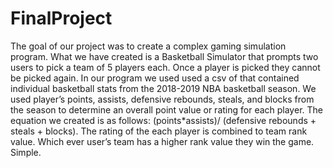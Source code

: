 # FinalProject
The goal of our project was to create a complex gaming simulation program. What we have created is a Basketball Simulator that prompts two users to pick a team of 5 players each. Once a player is picked they cannot be picked again. In our program we used used a csv of that contained individual basketball stats from the 2018-2019 NBA basketball season. We used player’s points, assists, defensive rebounds, steals, and blocks from the season to determine an overall point value or rating for each player. The equation we created is as follows: (points*assists)/ (defensive rebounds + steals + blocks). The rating of the each player is combined to team rank value. Which ever user’s team has a higher rank value they win the game. Simple.
